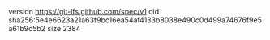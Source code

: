 version https://git-lfs.github.com/spec/v1
oid sha256:5e4e6623a21a63f9bc16ea54af4133b8038e490c0d499a74676f9e5a61b9c5b2
size 2384
